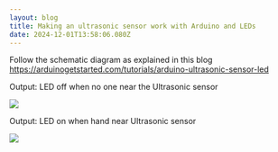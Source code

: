 ```yaml
---
layout: blog
title: Making an ultrasonic sensor work with Arduino and LEDs
date: 2024-12-01T13:58:06.080Z
---
```

Follow the schematic diagram as explained in this blog https://arduinogetstarted.com/tutorials/arduino-ultrasonic-sensor-led

O﻿utput: LED off when no one near the Ultrasonic sensor

![](/images/uploads/arduino-led-off-copy.jpg)

O﻿utput: LED on when hand near Ultrasonic sensor

![](/images/uploads/arduino-led-on-copy.jpg)